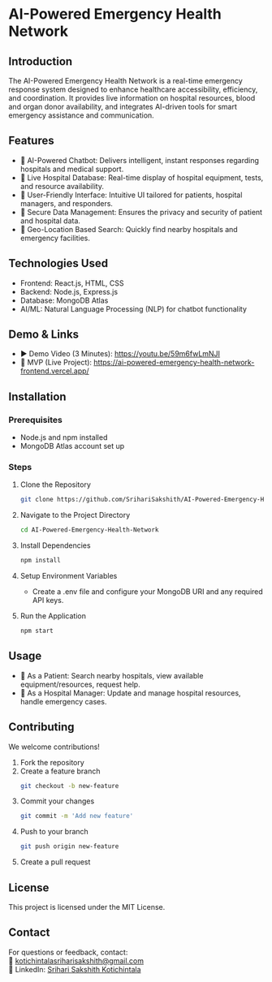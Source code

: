 # AI-Powered Emergency Health Network

## Introduction  
The AI-Powered Emergency Health Network is a real-time emergency response system designed to enhance healthcare accessibility, efficiency, and coordination. It provides live information on hospital resources, blood and organ donor availability, and integrates AI-driven tools for smart emergency assistance and communication.

## Features  
- 🔹 AI-Powered Chatbot: Delivers intelligent, instant responses regarding hospitals and medical support.  
- 🔹 Live Hospital Database: Real-time display of hospital equipment, tests, and resource availability.  
- 🔹 User-Friendly Interface: Intuitive UI tailored for patients, hospital managers, and responders.  
- 🔹 Secure Data Management: Ensures the privacy and security of patient and hospital data.  
- 🔹 Geo-Location Based Search: Quickly find nearby hospitals and emergency facilities.

## Technologies Used  
- Frontend: React.js, HTML, CSS  
- Backend: Node.js, Express.js  
- Database: MongoDB Atlas  
- AI/ML: Natural Language Processing (NLP) for chatbot functionality  

## Demo & Links  
- ▶️ Demo Video (3 Minutes): https://youtu.be/59m6fwLmNJI  
- 🚀 MVP (Live Project): https://ai-powered-emergency-health-network-frontend.vercel.app/  

## Installation

### Prerequisites  
- Node.js and npm installed  
- MongoDB Atlas account set up  

### Steps  
1. Clone the Repository  
   ```bash
   git clone https://github.com/SrihariSakshith/AI-Powered-Emergency-Health-Network.git
   ```

2. Navigate to the Project Directory  
   ```bash
   cd AI-Powered-Emergency-Health-Network
   ```

3. Install Dependencies  
   ```bash
   npm install
   ```

4. Setup Environment Variables  
   - Create a .env file and configure your MongoDB URI and any required API keys.

5. Run the Application  
   ```bash
   npm start
   ```

## Usage  
- 👤 As a Patient: Search nearby hospitals, view available equipment/resources, request help.  
- 🏥 As a Hospital Manager: Update and manage hospital resources, handle emergency cases.  

## Contributing  
We welcome contributions!  

1. Fork the repository  
2. Create a feature branch  
   ```bash
   git checkout -b new-feature
   ```  
3. Commit your changes  
   ```bash
   git commit -m 'Add new feature'
   ```  
4. Push to your branch  
   ```bash
   git push origin new-feature
   ```  
5. Create a pull request  

## License  
This project is licensed under the MIT License.

## Contact  
For questions or feedback, contact:  
📧 kotichintalasriharisakshith@gmail.com  
🔗 LinkedIn: [Srihari Sakshith Kotichintala](https://linkedin.com/in/srihari-sakshith-kotichintala-1a1a8a280)
